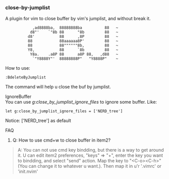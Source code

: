 ### close-by-jumplist  

A plugin for vim to close buffer by vim's jumplist, and without break it.


                ,ad8888ba,  88888888ba          88   ~
               d8"'    `"8b 88      "8b         88   ~
              d8'           88      ,8P         88   ~
              88            88aaaaaa8P'         88   ~
              88            88""""""8b,         88   ~
              Y8,           88      `8b         88   ~
               Y8a.    .a8P 88      a8P 88,   ,d88   ~
                `"Y8888Y"'  88888888P"   "Y8888P"    ~


How to use:
```
:BdeleteByJumplist
```
The  command will help u close the buf by jumplist.

IgnoreBuffer                      
You can use *g:close_by_jumplist_ignore_files* to ignore some buffer.
Like:
```viml
let g:close_by_jumplist_ignore_files = ['NERD_tree']
```
Notice: ['NERD_tree'] as default

FAQ
1. Q: How to use cmd+w to close buffer in item2?  
> A: You can not use cmd key bindding, but there is a way to get around it.
> U can edit item2 preferences, "keys" => "+", enter the key you want to bindding, and select "send" action. Map the key to "\<C-o>\<C-h>" (You can change it to whatever u want.). Then map it in u'r '.vimrc' or 'init.nvim'

